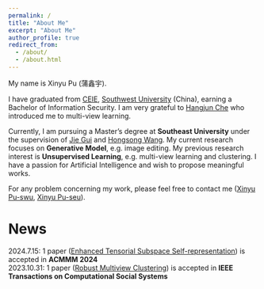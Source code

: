 ```yaml
---
permalink: /
title: "About Me"
excerpt: "About Me"
author_profile: true
redirect_from: 
  - /about/
  - /about.html
---
```


My name is Xinyu Pu (蒲鑫宇).

I have graduated from [CEIE](http://ceie.swu.edu.cn/), [Southwest University](www.swu.edu.cn) (China), earning a Bachelor of Information Security. 
I am very grateful to [Hangjun Che](https://www.researchgate.net/profile/Che-Hangjun) who introduced me to multi-view learning. 


Currently, I am pursuing a Master’s degree at **Southeast University** under the supervision of [Jie Gui](https://guijiejie.github.io/index.html) and [Hongsong Wang](https://cse.seu.edu.cn/2022/0908/c23024a419407/page.htm). 
My current research focuses on **Generative Model**, e.g. image editing. 
My previous research interest is **Unsupervised Learning**, e.g. multi-view learning and clustering. 
I have a passion for Artificial Intelligence and wish to propose meaningful works. 

For any problem concerning my work, please feel free to contact me ([Xinyu Pu-swu](mailto:xndsb330@email.swu.edu.cn), [Xinyu Pu-seu](mailto:xinyupu@seu.edu.cn)). 


News
======
2024.7.15: 1 paper ([Enhanced Tensorial Subspace Self-representation](https://openreview.net/forum?id=yhKR1rIpWE)) is accepted in **ACMMM 2024**  
2023.10.31: 1 paper ([Robust Multiview Clustering]([10.1109/TCSS.2023.3331366](https://doi.org/10.1109/TCSS.2023.3331366))) is accepted in **IEEE Transactions on Computational Social Systems**  